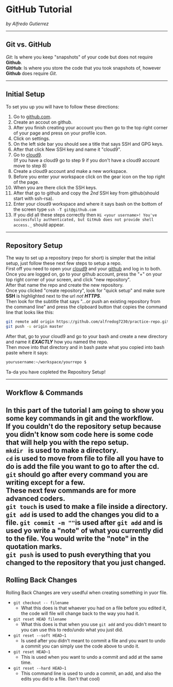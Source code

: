 # GitHub Tutorial

_by Alfredo Gutierrez_

---
## Git vs. GitHub

_Git_: Is where you keep "snapshots" of your code but does not require **Github**.   
**GitHub**: Is where you store the code that you took snapshots of, however **Github** does require _Git_.

---
## Initial Setup
To set you up you will have to follow these directions:
1. Go to [github.com](github.com).
2. Create an accout on github.
3. After you finish creating your account you then go to the top right corner of your page and press on your profile icon.
4. Click on settings.
5. On the left side bar you should see a title that says SSH and GPG keys.
6. After that click New SSH key and name it "cloud9".
7. Go to [cloud9](c9.io).   
(If you have a cloud9 go to step 9 if you don't have a cloud9 account move to step 8)
8. Create a cloud9 account and make a new workspace.
9. Before you enter your workspace click on the gear icon on the top right of the page.
10. When you are there click the SSH keys.
11. After that go to github and copy the _2nd_ SSH key from github(should start with ssh-rsa).
12. Enter your cloud9 workspace and where it says bash on the bottom of the screen type `ssh -T git@github.com`
13. If you did all these steps correctly then ```Hi <your username>! You've successfully authenticated, but GitHub does not provide shell access._``` should appear.
 
---
## Repository Setup

The way to set up a repository (repo for short) is simpler that the initial setup, just follow these next few steps to setup a repo.   
First off you need to open your [cloud9](c9.io) and your [github](github.com) and log in to both.   
Once you are logged on, go to your github account, press the "+" on your top right corner of your screen, and click "new repository".   
After that name the repo and create the new repository.   
Once you clicked "create repository", look for "quick setup" and make sure **SSH** is highlighted next to the url _not_ **_HTTPS_**.   
Then look for the subtitle that says "…or push an existing repository from the command line" and press the clipboard button that copies the command line that looks like this:  
```bash
git remote add origin https://github.com/alfredog7230/practice-repo.git
git push -u origin master
```   
After that, go to your cloud9 and go to your bash and create a new directory and name it **_EXACTLY_** how you named the repo.  
Then move into that directory and in bash paste what you copied into bash paste where it says:   
```bash
yourusername:~/workspace/yourrepo $ 
```
Ta-da you have copleted the Repository Setup!

---
## Workflow & Commands   
   
In this part of the tutorial I am going to show you some key commands in git and the workflow.   
If you couldn't do the repository setup because you didn't know som code here is some code that will help you with the repo setup.   
`mkdir ` is used to make a directory.  
`cd` is used to move from file to file all you have to do is add the file you want to go to after the cd.   
`git` should go after every command you are writing except for a few.  
These next few commands are for more advanced coders.   
`git touch` is used to make a file inside a directory.
`git add` is used to add the changes you did to a file.
`git commit -m ""`is used after `git add` and is used yo write a "note" of what you currently did to the file. You would write the "note" in the quotation marks.   
`git push` is used to push everything that you changed to the repository that you just changed.   
---
## Rolling Back Changes

Rolling Back Changes are very usedful when creating something in yuor file.
* `git checkout -- filename`
   * What this does is that whaever you had on a file before you edited it, the code will file will change back to the way you had it.
* `git reset HEAD filename`
    * What this does is that when you use `git add` and you didn't meant to you can use this to redo/undo what you just did.
* `git reset --soft HEAD~1`
    * Is used after you didn't meant to commit a file and you want to undo a commit you can simply use the code above to undo it.
* `git reset HEAD~1`
    * This is used when you want to undo a commit and add at the same time.
* `git reset --hard HEAD~1`
    * This command line is used to undo a commit, an add, and also the edits you did to a file. (Isn't that cool)